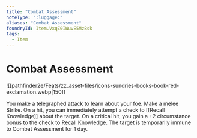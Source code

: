 ```yaml
---
title: "Combat Assessment"
noteType: ":luggage:"
aliases: "Combat Assessment"
foundryId: Item.VxqZ0IWuvE5MzBsk
tags:
  - Item
---
```


# Combat Assessment
![[pathfinder2e/Feats/zz_asset-files/icons-sundries-books-book-red-exclamation.webp|150]]

You make a telegraphed attack to learn about your foe. Make a melee Strike. On a hit, you can immediately attempt a check to [[Recall Knowledge]] about the target. On a critical hit, you gain a +2 circumstance bonus to the check to Recall Knowledge. The target is temporarily immune to Combat Assessment for 1 day.
